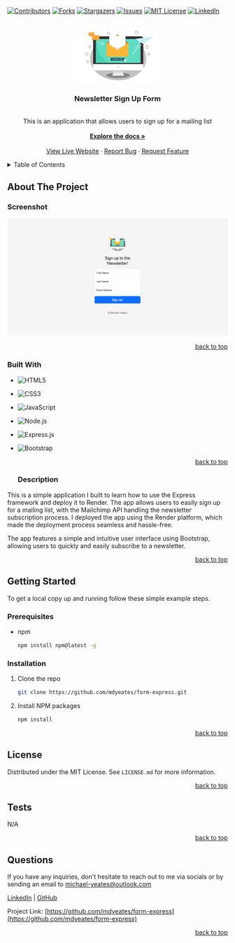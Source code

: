 <a name="readme-top"></a>

  <!-- PROJECT SHIELDS -->

[![Contributors][contributors-shield]][contributors-url]
[![Forks][forks-shield]][forks-url]
[![Stargazers][stars-shield]][stars-url]
[![Issues][issues-shield]][issues-url]
[![MIT License][license-shield]][license-url]
[![LinkedIn][linkedin-shield]][linkedin-url]

  <!-- PROJECT LOGO -->

  <br />
  <div align="center">
    <a href="https://github.com/mdyeates/form-express">
      <img src="public/images/1x/mail.png" alt="Logo" width="200">
    </a>
    <h3 align="center">Newsletter Sign Up Form</h3>
    <p align="center">
    <br/>
    This is an application that allows users to sign up for a mailing list
    <br/>
      <br/>
      <a href="https://github.com/mdyeates/form-express"><strong>Explore the docs »</strong></a>
      <br/>
      <br/>
      <a href="https://form-express.onrender.com">View Live Website</a>
      ·
      <a href="https://github.com/mdyeates/form-express/issues">Report Bug</a>
      ·
      <a href="https://github.com/mdyeates/form-express/issues">Request Feature</a>
    </p>
  </div>
  
  <!-- TABLE OF CONTENTS -->

  <details>
    <summary>Table of Contents</summary>
    <ol>
      <li>
        <a href="#about-the-project">About The Project</a>
        <ul>
          <li><a href="#built-with">Built With</a></li>
          <li><a href="#description">Description</a></li>
        </ul>
      </li>
      <li>
          <a href="#getting-started">Getting Started</a>
        <ul>
          <li><a href="#prerequisites">Prerequisites</a></li>
          <li><a href="#installation">Installation</a></li>
        </ul>
      </li>
      <li><a href="#license">License</a></li>
      <li><a href="#tests">Tests</a></li>
      <li><a href="#questions">Questions</a></li>
    </ol>
  </details>
  
  <!-- ABOUT THE PROJECT -->
  
  ## About The Project
  
  ### Screenshot
  
  [![Newsletter Signup Screen Shot][product-screenshot]](https://form-express.onrender.com)
  
  <p align="right"><a href="#readme-top">back to top</a></p>
  
  ### Built With
  
  - ![HTML5](https://img.shields.io/badge/HTML5-E34F26?style=for-the-badge&logo=HTML5&logoColor=white)

- ![CSS3](https://img.shields.io/badge/CSS3-1572B6?style=for-the-badge&logo=CSS3&logoColor=white)

- ![JavaScript](https://img.shields.io/badge/JavaScript-20232A?style=for-the-badge&logo=JavaScript&logoColor=FCDD32)

- ![Node.js](https://img.shields.io/badge/Node.js-376e05?style=for-the-badge&logo=Node.js&logoColor=white)

- ![Express.js](https://img.shields.io/badge/Express.js-404D59?style=for-the-badge&logo=Express.js&logoColor=null)

- ![Bootstrap](https://img.shields.io/badge/Bootstrap-563D7C?style=for-the-badge&logo=Bootstrap&logoColor=white)

  <p align="right"><a href="#readme-top">back to top</a></p>

  ### Description

This is a simple application I built to learn how to use the Express framework and deploy it to Render. The app allows users to easily sign up for a mailing list, with the Mailchimp API handling the newsletter subscription process. I deployed the app using the Render platform, which made the deployment process seamless and hassle-free.

The app features a simple and intuitive user interface using Bootstrap, allowing users to quickly and easily subscribe to a newsletter.

  <p align="right"><a href="#readme-top">back to top</a></p>

<!-- GETTING STARTED -->

## Getting Started

To get a local copy up and running follow these simple example steps.

### Prerequisites

- npm
  ```sh
  npm install npm@latest -g
  ```

### Installation

1. Clone the repo
   ```sh
   git clone https://github.com/mdyeates/form-express.git
   ```
2. Install NPM packages
   ```sh
   npm install
   ```

  <p align="right"><a href="#readme-top">back to top</a></p>
  
  <!-- USAGE EXAMPLES -->


  <!-- LICENSE -->

## License

Distributed under the MIT License. See `LICENSE.md` for more information.

  <p align="right"><a href="#readme-top">back to top</a></p>

  <!-- TESTS -->

## Tests

N/A

  <p align="right"><a href="#readme-top">back to top</a></p>
  
  <!-- QUESTIONS -->
  
  ## Questions

If you have any inquiries, don't hesitate to reach out to me via socials or by sending an email to <a href="mailto:michael-yeates@outlook.com">michael-yeates@outlook.com</a>

<a href="https://www.linkedin.com/in/mdyeates/">LinkedIn</a> | <a href="https://github.com/mdyeates/">GitHub</a>

Project Link: [https://github.com/mdyeates/form-express](https://github.com/mdyeates/form-express)

  <p align="right"><a href="#readme-top">back to top</a></p>
  
  <!-- MARKDOWN LINKS & IMAGES -->

[contributors-shield]: https://img.shields.io/github/contributors/mdyeates/form-express.svg?style=for-the-badge
[contributors-url]: https://github.com/mdyeates/form-express/graphs/contributors
[forks-shield]: https://img.shields.io/github/forks/mdyeates/form-express.svg?style=for-the-badge
[forks-url]: https://github.com/mdyeates/form-express/network/members
[stars-shield]: https://img.shields.io/github/stars/mdyeates/form-express.svg?style=for-the-badge
[stars-url]: https://github.com/mdyeates/form-express/stargazers
[issues-shield]: https://img.shields.io/github/issues/mdyeates/form-express.svg?style=for-the-badge
[issues-url]: https://github.com/mdyeates/form-express/issues
[license-shield]: https://img.shields.io/github/license/mdyeates/form-express.svg?style=for-the-badge
[license-url]: https://github.com/mdyeates/form-express/blob/main/LICENSE.md
[linkedin-shield]: https://img.shields.io/badge/-LinkedIn-black.svg?style=for-the-badge&logo=linkedin&colorB=555
[linkedin-url]: https://linkedin.com/in/mdyeates

  <!-- UPDATE PLACEHOLDER IMAGES HERE -->

[product-screenshot]: public/images/screenshot.png
[functionality-gif]: https://placehold.co/600x400?text=Placeholder
[responsive-screenshot]: https://placehold.co/600x400?text=Placeholder
